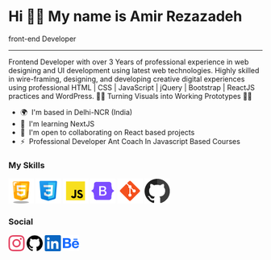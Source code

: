 
# Hi 🙋‍♂️ My name is Amir Rezazadeh

front-end Developer

---

Frontend Developer with over 3 Years of professional experience in web designing and UI development using latest web technologies. Highly skilled in wire-framing, designing, and developing creative digital experiences using professional HTML | CSS | JavaScript | jQuery | Bootstrap | ReactJS practices and WordPress. 👨‍💻 Turning Visuals into Working Prototypes 👨‍💻

- 🌍  I'm based in Delhi-NCR (India)
- 🧠  I'm learning NextJS
- 🤝  I'm open to collaborating on React based projects
- ⚡  Professional Developer Ant Coach In Javascript Based Courses

### My Skills

<p align="left">
<a href="https://developer.mozilla.org/en-US/docs/Glossary/HTML5" target="_blank" rel="noreferrer"><img src="https://github.com/amirRezazade/amirRezazade/blob/main/icons8-html-5-128.png?raw=true" width="50" height="50" alt="HTML5" /></a>
 <a href="https://www.w3.org/TR/CSS/#css" target="_blank" rel="noreferrer"><img src="https://github.com/amirRezazade/amirRezazade/blob/main/icons8-css3-100.png?raw=true" width="50" height="50" alt="CSS3" /></a>
    <a href="https://developer.mozilla.org/en-US/docs/Web/JavaScript" target="_blank" rel="noreferrer"><img src="https://github.com/amirRezazade/amirRezazade/blob/main/icons8-javascript-100.png?raw=true" width="50" height="50" alt="Javascript" /></a>
     <a href="https://getbootstrap.com/" target="_blank" rel="noreferrer"><img src="https://github.com/amirRezazade/amirRezazade/blob/main/icons8-bootstrap-96.png?raw=true" width="50" height="50" alt="Bootstrap" /></a>
     <a href="https://git-scm.com/" target="_blank" rel="noreferrer"><img src="https://github.com/amirRezazade/amirRezazade/blob/main/icons8-git-96.png?raw=true" width="50" height="50" alt="git" /></a>
     <a href="https://github.com/" target="_blank" rel="noreferrer"><img src="https://github.com/amirRezazade/amirRezazade/blob/main/icons8-github-96.png?raw=true" width="50" height="50" alt="github" /></a>

</p>

### Social

<p align="left">
    <a href="" target="_blank" rel="noreferrer"><img src="https://raw.githubusercontent.com/sabzlearn-ir/sabzlearn-ir/326df429fa60b323e697a023715766629ad4047d/instagram.svg" width="32" height="32" /></a>
    <a href="" target="_blank" rel="noreferrer"><img src="https://raw.githubusercontent.com/sabzlearn-ir/sabzlearn-ir/326df429fa60b323e697a023715766629ad4047d/github.svg" width="32" height="32" /></a>
    <a href="" target="_blank" rel="noreferrer"><img src="https://raw.githubusercontent.com/sabzlearn-ir/sabzlearn-ir/326df429fa60b323e697a023715766629ad4047d/linkedin.svg" width="32" height="32" /></a>
    <a href="" target="_blank" rel="noreferrer"><img src="https://raw.githubusercontent.com/sabzlearn-ir/sabzlearn-ir/326df429fa60b323e697a023715766629ad4047d/behance.svg" width="32" height="32" /></a>
</p>
